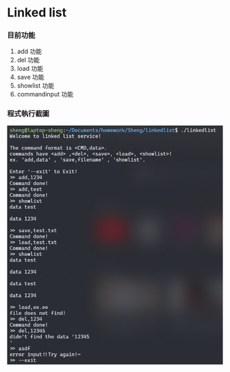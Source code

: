 # Linked list #

### 目前功能 ###
1. add 功能
2. del 功能
3. load 功能
4. save 功能
5. showlist 功能
6. commandinput 功能

### 程式執行截圖 ###

<img src="https://github.com/ChengFu-Ji/homework/blob/master/Sheng/linkedlist/linkedlist.png">
